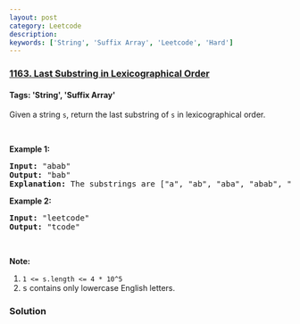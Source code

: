 ```yaml
---
layout: post
category: Leetcode
description: 
keywords: ['String', 'Suffix Array', 'Leetcode', 'Hard']
---
```

### [1163. Last Substring in Lexicographical Order](https://leetcode.com/problems/last-substring-in-lexicographical-order)

#### Tags: 'String', 'Suffix Array'

<div class="content__u3I1 question-content__JfgR"><div><p>Given a string <code>s</code>, return the last substring of <code>s</code> in lexicographical order.</p>
<p> </p>
<p><strong>Example 1:</strong></p>
<pre><strong>Input: </strong><span id="example-input-1-1">"abab"</span>
<strong>Output: </strong><span id="example-output-1">"bab"</span>
<strong>Explanation: </strong>The substrings are ["a", "ab", "aba", "abab", "b", "ba", "bab"]. The lexicographically maximum substring is "bab".
</pre>
<p><strong>Example 2:</strong></p>
<pre><strong>Input: </strong><span id="example-input-2-1">"leetcode"</span>
<strong>Output: </strong><span id="example-output-2">"tcode"</span>
</pre>
<p> </p>
<p><strong>Note:</strong></p>
<ol>
<li><code>1 &lt;= s.length &lt;= 4 * 10^5</code></li>
<li><font face="monospace">s</font> contains only lowercase English letters.</li>
</ol>
</div></div>

### Solution
